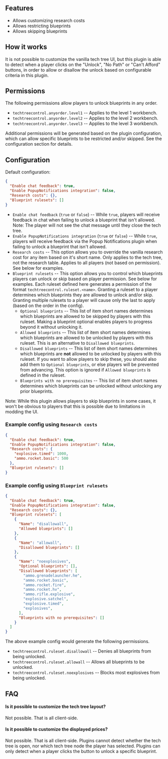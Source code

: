 ## Features

- Allows customizing research costs
- Allows restricting blueprints
- Allows skipping blueprints

## How it works

It is not possible to customize the vanilla tech tree UI, but this plugin is able to detect when a player clicks on the "Unlock", "No Path" or "Can't Afford" buttons, in order to allow or disallow the unlock based on configurable criteria in this plugin.

## Permissions

The following permissions allow players to unlock blueprints in any order.

- `techtreecontrol.anyorder.level1` -- Applies to the level 1 workbench.
- `techtreecontrol.anyorder.level2` -- Applies to the level 2 workbench.
- `techtreecontrol.anyorder.level3` -- Applies to the level 3 workbench.

Additional permissions will be generated based on the plugin configuration, which can allow specific blueprints to be restricted and/or skipped. See the configuration section for details.

## Configuration

Default configuration:

```json
{
  "Enable chat feedback": true,
  "Enable PopupNotifications integration": false,
  "Research costs": {},
  "Blueprint rulesets": []
}
```

- `Enable chat feedback` (`true` or `false`) -- While `true`, players will receive feedback in chat when failing to unlock a blueprint that isn't allowed. Note: The player will not see the chat message until they close the tech tree.
- `Enable PopupNotifications integration` (`true` or `false`) -- While `true`, players will receive feedback via the Popup Notifications plugin when failing to unlock a blueprint that isn't allowed.
- `Research costs` -- This option allows you to override the vanilla research cost for any item based on it's short name. Only applies to the tech tree, not the research table. Applies to all players (not based on permission). See below for examples.
- `Blueprint rulesets` -- This option allows you to control which blueprints players can unlock or skip based on player permission. See below for examples. Each ruleset defined here generates a permission of the format `techtreecontrol.ruleset.<name>`. Granting a ruleset to a player determines which blueprints they are allowed to unlock and/or skip. Granting multiple rulesets to a player will cause only the last to apply (based on the order in the config).
  - `Optional blueprints` -- This list of item short names determines which blueprints are allowed to be skipped by players with this ruleset. Making a blueprint optional enables players to progress beyond it without unlocking it.
  - `Allowed blueprints` -- This list of item short names determines which blueprints are allowed to be unlocked by players with this ruleset. This is an alternative to `Disallowed blueprints`.
  - `Disallowed blueprints` -- This list of item short names determines which blueprints are **not** allowed to be unlocked by players with this ruleset. If you want to allow players to skip these, you should also add them to `Optional blueprints`, or else players will be prevented from advancing. This option is ignored if `Allowed blueprints` is defined in the ruleset.
  - `Blueprints with no prerequisites` -- This list of item short names determines which blueprints can be unlocked without unlocking any prior blueprints.

Note: While this plugin allows players to skip blueprints in some cases, it won't be obvious to players that this is possible due to limitations in modding the UI.

### Example config using `Research costs`

```json
{
  "Enable chat feedback": true,
  "Enable PopupNotifications integration": false,
  "Research costs": {
    "explosive.timed": 1000,
    "ammo.rocket.basic": 500
  },
  "Blueprint rulesets": []
}
```

### Example config using `Blueprint rulesets`

```json
{
  "Enable chat feedback": true,
  "Enable PopupNotifications integration": false,
  "Research costs": {},
  "Blueprint rulesets": [
    {
      "Name": "disallowall",
      "Allowed blueprints": []
    },
    {
      "Name": "allowall",
      "Disallowed blueprints": []
    },
    {
      "Name": "noexplosives",
      "Optional blueprints": [],
      "Disallowed blueprints": [
        "ammo.grenadelauncher.he",
        "ammo.rocket.basic",
        "ammo.rocket.fire",
        "ammo.rocket.hv",
        "ammo.rifle.explosive",
        "explosive.satchel",
        "explosive.timed",
        "explosives",
      ],
      "Blueprints with no prerequisites": []
    }
  ]
}
```

The above example config would generate the following permissions.
- `techtreecontrol.ruleset.disallowall` -- Denies all blueprints from being unlocked.
- `techtreecontrol.ruleset.allowall` -- Allows all blueprints to be unlocked.
- `techtreecontrol.ruleset.noexplosives` -- Blocks most explosives from being unlocked.

## FAQ

#### Is it possible to customize the tech tree layout?

Not possible. That is all client-side.

#### Is it possible to customize the displayed prices?

Not possible. That is all client-side. Plugins cannot detect whether the tech tree is open, nor which tech tree node the player has selected. Plugins can only detect when a player clicks the button to unlock a specific blueprint.
